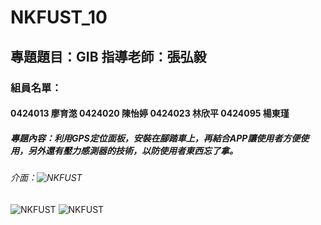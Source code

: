 # NKFUST_10
## 專題題目：GIB 指導老師：張弘毅
### 組員名單：
#### 0424013 廖育滺 0424020 陳怡婷 0424023 林欣平 0424095 楊東瑾
##### 專題內容：利用GPS定位面板，安裝在腳踏車上，再結合APP讓使用者方便使用，另外還有壓力感測器的技術，以防使用者東西忘了拿。
###### 介面：![NKFUST](http://goodidea.nkfust.edu.tw/files/swt0BnKRE8RheqCLzmWkaQ==.jpg)
![NKFUST](http://goodidea.nkfust.edu.tw/files/NB8OqfA1Cj1Upp5hdpaRaw==.jpg) 
![NKFUST]()

